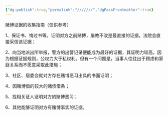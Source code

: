 ```yaml
---
{"dg-publish":true,"permalink":"///////","dgPassFrontmatter":true}
---
```


赌博证据的收集指南（仅供参考）

1、保证书、悔过书等。证明对方之前赌博，屡教不改是最直接的证据，法院会直接采信该证据；

2、向当地派出所举报，警方的出警记录便能成为最好的证据，其证明力较高，因为根据证据规则，公权力大于私权利。但有一个问题是，当事人往往出于顾虑和家庭关系而不愿意采取此措施；

3、社区、居委会就对方存在赌博恶习出具的书面证明；

4、因赌博借的较大的赌债借条；

5、找相关证人证明对方的赌博恶习；

6、其他能够证明对方有赌博事实的证据。